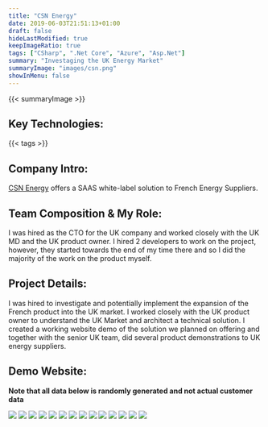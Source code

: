 ```yaml
---
title: "CSN Energy"
date: 2019-06-03T21:51:13+01:00
draft: false
hideLastModified: true
keepImageRatio: true
tags: ["CSharp", ".Net Core", "Azure", "Asp.Net"]
summary: "Investaging the UK Energy Market"
summaryImage: "images/csn.png" 
showInMenu: false
---
```


{{< summaryImage >}}

## Key Technologies:
{{< tags >}}

## Company Intro:

[CSN Energy](https://www.csnenergy.com/en/) offers a SAAS white-label solution to French Energy Suppliers.

## Team Composition & My Role:

I was hired as the CTO for the UK company and worked closely with the UK MD and the UK product owner. I hired 2 developers to work on the project, however, they started towards the end of my time there and so I did the majority of the work on the product myself.

## Project Details:

I was hired to investigate and potentially implement the expansion of the French product into the UK market. I worked closely with the UK product owner to understand the UK Market and architect a technical solution. I created a working website demo of the solution we planned on offering and together with the senior UK team, did several product demonstrations to UK energy suppliers.

## Demo Website:
**Note that all data below is randomly generated and not actual customer data**

![](images/home.png)
![](images/login.png)
![](images/dashboard.png)
![](images/network.png)
![](images/agent.png)
![](images/crm.png)
![](images/customer.png)
![](images/customer-bills.png)
![](images/customer-reading.png)
![](images/quotes.png)
![](images/quote.png)
![](images/forecast.png)
![](images/forecast-details.png)
![](images/aged-debt.png)

